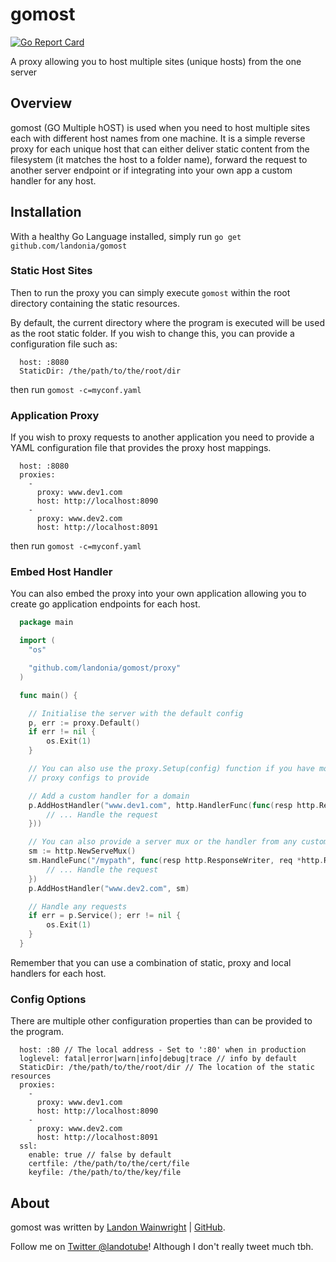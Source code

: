 # gomost

[![Go Report Card](https://goreportcard.com/badge/github.com/landonia/gomost)](https://goreportcard.com/report/github.com/landonia/gomost)

A proxy allowing you to host multiple sites (unique hosts) from the one server

## Overview

gomost (GO Multiple hOST) is used when you need to host multiple sites each with different host names from one machine.
It is a simple reverse proxy for each unique host that can either deliver static content from the filesystem (it matches the host to a folder name), forward the request to another server endpoint or if integrating into your own app a custom handler for any host.

## Installation

With a healthy Go Language installed, simply run `go get github.com/landonia/gomost`

### Static Host Sites

Then to run the proxy you can simply execute `gomost` within the root directory
containing the static resources.

By default, the current directory where the program is executed will be used
as the root static folder. If you wish to change this, you can provide a configuration
file such as:

```
  host: :8080
  StaticDir: /the/path/to/the/root/dir
```

then run `gomost -c=myconf.yaml`

### Application Proxy

If you wish to proxy requests to another application you need to provide a YAML configuration file that provides the proxy host mappings.

```
  host: :8080
  proxies:
    -
      proxy: www.dev1.com
      host: http://localhost:8090
    -
      proxy: www.dev2.com
      host: http://localhost:8091
```

then run `gomost -c=myconf.yaml`

### Embed Host Handler

You can also embed the proxy into your own application allowing you to create go application
endpoints for each host.

```go
  package main

  import (
    "os"

  	"github.com/landonia/gomost/proxy"
  )

  func main() {

  	// Initialise the server with the default config
  	p, err := proxy.Default()
  	if err != nil {
  		os.Exit(1)
  	}

    // You can also use the proxy.Setup(config) function if you have more
    // proxy configs to provide

    // Add a custom handler for a domain
  	p.AddHostHandler("www.dev1.com", http.HandlerFunc(func(resp http.ResponseWriter, req *http.Request) {
  		// ... Handle the request
  	}))

    // You can also provide a server mux or the handler from any custom web frameworks
    sm := http.NewServeMux()
  	sm.HandleFunc("/mypath", func(resp http.ResponseWriter, req *http.Request) {
  		// ... Handle the request
  	})
    p.AddHostHandler("www.dev2.com", sm)

  	// Handle any requests
  	if err = p.Service(); err != nil {
  		os.Exit(1)
  	}
  }
```

Remember that you can use a combination of static, proxy and local handlers for each host.

### Config Options

There are multiple other configuration properties than can be provided to the program.

```
  host: :80 // The local address - Set to ':80' when in production
  loglevel: fatal|error|warn|info|debug|trace // info by default
  StaticDir: /the/path/to/the/root/dir // The location of the static resources
  proxies:
    -
      proxy: www.dev1.com
      host: http://localhost:8090
    -
      proxy: www.dev2.com
      host: http://localhost:8091
  ssl:
    enable: true // false by default
    certfile: /the/path/to/the/cert/file
    keyfile: /the/path/to/the/key/file
```

## About

gomost was written by [Landon Wainwright](http://www.landotube.com) | [GitHub](https://github.com/landonia).

Follow me on [Twitter @landotube](http://www.twitter.com/landotube)! Although I don't really tweet much tbh.
